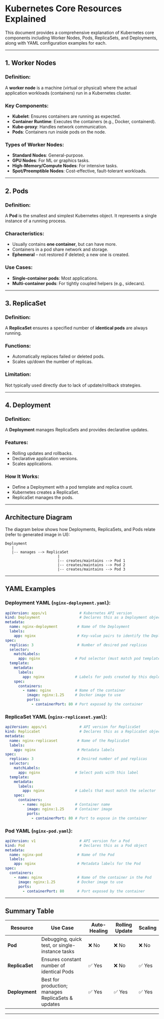 # Kubernetes Core Resources Explained

This document provides a comprehensive explanation of Kubernetes core components including Worker Nodes, Pods, ReplicaSets, and Deployments, along with YAML configuration examples for each.

---

## 1. Worker Nodes

### Definition:

A **worker node** is a machine (virtual or physical) where the actual application workloads (containers) run in a Kubernetes cluster.

### Key Components:

* **Kubelet**: Ensures containers are running as expected.
* **Container Runtime**: Executes the containers (e.g., Docker, containerd).
* **Kube-proxy**: Handles network communication.
* **Pods**: Containers run inside pods on the node.

### Types of Worker Nodes:

* **Standard Nodes**: General-purpose.
* **GPU Nodes**: For ML or graphics tasks.
* **High-Memory/Compute Nodes**: For intensive tasks.
* **Spot/Preemptible Nodes**: Cost-effective, fault-tolerant workloads.

---

## 2. Pods

### Definition:

A **Pod** is the smallest and simplest Kubernetes object. It represents a single instance of a running process.

### Characteristics:

* Usually contains **one container**, but can have more.
* Containers in a pod share network and storage.
* **Ephemeral** – not restored if deleted; a new one is created.

### Use Cases:

* **Single-container pods**: Most applications.
* **Multi-container pods**: For tightly coupled helpers (e.g., sidecars).

---

## 3. ReplicaSet

### Definition:

A **ReplicaSet** ensures a specified number of **identical pods** are always running.

### Functions:

* Automatically replaces failed or deleted pods.
* Scales up/down the number of replicas.

### Limitation:

Not typically used directly due to lack of update/rollback strategies.

---

## 4. Deployment

### Definition:

A **Deployment** manages ReplicaSets and provides declarative updates.

### Features:

* Rolling updates and rollbacks.
* Declarative application versions.
* Scales applications.

### How It Works:

* Define a Deployment with a pod template and replica count.
* Kubernetes creates a ReplicaSet.
* ReplicaSet manages the pods.

---

## Architecture Diagram

The diagram below shows how Deployments, ReplicaSets, and Pods relate (refer to generated image in UI):

```
Deployment
   |
   |-- manages --> ReplicaSet
                        |
                        |-- creates/maintains --> Pod 1
                        |-- creates/maintains --> Pod 2
                        |-- creates/maintains --> Pod 3
```

---

## YAML Examples

### Deployment YAML (`nginx-deployment.yaml`):

```yaml
apiVersion: apps/v1               # Kubernetes API version
kind: Deployment                  # Declares this as a Deployment object
metadata:
  name: nginx-deployment         # Name of the Deployment
  labels:
    app: nginx                   # Key-value pairs to identify the Deployment
spec:
  replicas: 3                    # Number of desired pod replicas
  selector:
    matchLabels:
      app: nginx                # Pod selector (must match pod template labels)
  template:
    metadata:
      labels:
        app: nginx              # Labels for pods created by this deployment
    spec:
      containers:
        - name: nginx           # Name of the container
          image: nginx:1.25     # Docker image to use
          ports:
            - containerPort: 80 # Port exposed by the container
```

### ReplicaSet YAML (`nginx-replicaset.yaml`):

```yaml
apiVersion: apps/v1               # API version for ReplicaSet
kind: ReplicaSet                  # Declares this as a ReplicaSet object
metadata:
  name: nginx-replicaset         # Name of the ReplicaSet
  labels:
    app: nginx                   # Metadata labels
spec:
  replicas: 3                    # Desired number of pod replicas
  selector:
    matchLabels:
      app: nginx                # Select pods with this label
  template:
    metadata:
      labels:
        app: nginx              # Labels that must match the selector
    spec:
      containers:
        - name: nginx           # Container name
          image: nginx:1.25     # Container image
          ports:
            - containerPort: 80 # Port to expose in the container
```

### Pod YAML (`nginx-pod.yaml`):

```yaml
apiVersion: v1                    # API version for a Pod
kind: Pod                         # Declares this as a Pod object
metadata:
  name: nginx-pod                # Name of the Pod
  labels:
    app: nginx                   # Metadata labels for the Pod
spec:
  containers:
    - name: nginx                # Name of the container in the Pod
      image: nginx:1.25          # Docker image to use
      ports:
        - containerPort: 80      # Port exposed by the container
```

---

## Summary Table

| Resource       | Use Case                                           | Auto-Healing | Rolling Update | Scaling |
| -------------- | -------------------------------------------------- | ------------ | -------------- | ------- |
| **Pod**        | Debugging, quick test, or single-instance tasks    | ❌ No         | ❌ No           | ❌ No    |
| **ReplicaSet** | Ensures constant number of identical Pods          | ✅ Yes        | ❌ No           | ✅ Yes   |
| **Deployment** | Best for production; manages ReplicaSets & updates | ✅ Yes        | ✅ Yes          | ✅ Yes   |

---

